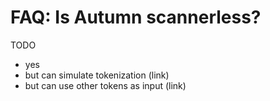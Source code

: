 # FAQ: Is Autumn scannerless?

TODO
- yes
- but can simulate tokenization (link)
- but can use other tokens as input (link)